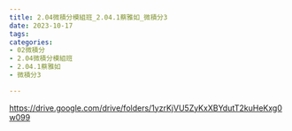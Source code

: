 ```yaml
---
title: 2.04微積分模組班_2.04.1蔡雅如_微積分3
date: 2023-10-17
tags: 
categories:
- 02微積分
- 2.04微積分模組班
- 2.04.1蔡雅如
- 微積分3

---
```

https://drive.google.com/drive/folders/1yzrKjVU5ZyKxXBYdutT2kuHeKxg0w099
